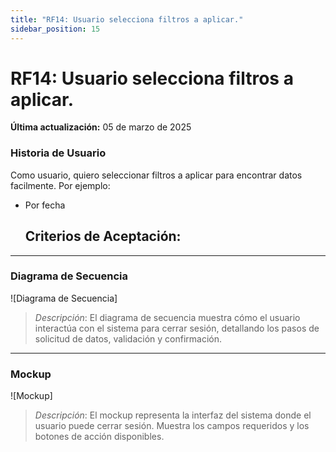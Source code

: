```yaml
---
title: "RF14: Usuario selecciona filtros a aplicar."  
sidebar_position: 15
---
```


# RF14: Usuario selecciona filtros a aplicar.

**Última actualización:** 05 de marzo de 2025

### Historia de Usuario

Como usuario, quiero seleccionar filtros a aplicar para encontrar datos facilmente. 
Por ejemplo:
- Por fecha

  **Criterios de Aceptación:**
  - 

---

### Diagrama de Secuencia

![Diagrama de Secuencia] 

> *Descripción*: El diagrama de secuencia muestra cómo el usuario interactúa con el sistema para cerrar sesión, detallando los pasos de solicitud de datos, validación y confirmación.

---

### Mockup

![Mockup]

> *Descripción*: El mockup representa la interfaz del sistema donde el usuario puede cerrar sesión. Muestra los campos requeridos y los botones de acción disponibles.
